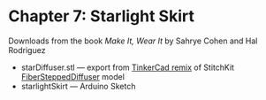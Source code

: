 # Chapter 7: Starlight Skirt

Downloads from the book *Make It, Wear It* by Sahrye Cohen and Hal Rodriguez

* starDiffuser.stl — export from [TinkerCad remix](https://www.tinkercad.com/things/3OvMpeDGzx1) of StitchKit [FiberSteppedDiffuser](https://github.com/stitchkit/3d-models/blob/master/Diffusers/Button/FiberSteppedDiffuser.STL) model 
* starlightSkirt — Arduino Sketch